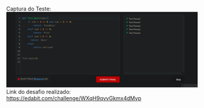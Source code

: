 Captura do Teste:
![FizzBuzz Python](/fizzbuzz-python.png)
Link do desafio realizado:
https://edabit.com/challenge/WXqH9qvvGkmx4dMvp

